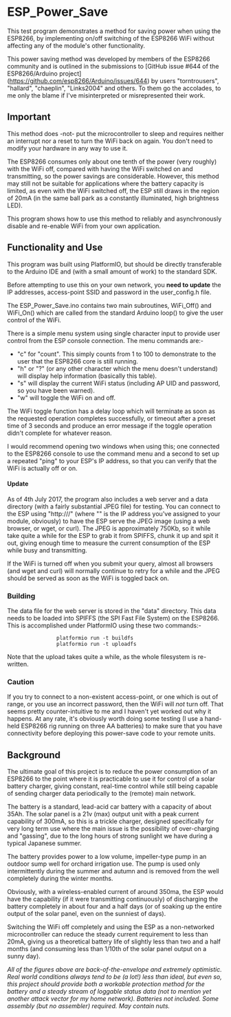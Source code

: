 

# ESP_Power_Save

   This test program demonstrates a method for saving power when using
   the ESP8266, by implementing on/off switching of the ESP8266 WiFi
   without affecting any of the module's other functionality.

   This power saving method was developed by members of the ESP8266 community
   and is outlined in the submissions to 
   [GitHub issue #644 of the ESP8266/Arduino project] (https://github.com/esp8266/Arduino/issues/644)
   by users "torntrousers", "hallard", "chaeplin", "Links2004" and others.
   To them go the accolades, to me only the blame if I've misinterpreted
   or misrepresented their work.


## Important

   This method does -not- put the microcontroller to sleep and requires
   neither an interrupt nor a reset to turn the WiFi back on again.
   You don't need to modify your hardware in any way to use it.

   The ESP8266 consumes only about one tenth of the power (very roughly)
   with the WiFi off, compared with having the WiFi switched on and
   transmitting, so the power savings are considerable.  However, this
   method may still not be suitable for applications where the battery
   capacity is limited, as even with the WiFi switched off, the ESP still
   draws in the region of 20mA (in the same ball park as a constantly
   illuminated, high brightness LED).

   This program shows how to use this method to reliably and asynchronously
   disable and re-enable WiFi from your own application.


## Functionality and Use

   This program was built using PlatformIO, but should be directly transferable
   to the Arduino IDE and (with a small amount of work) to the standard SDK.

   Before attempting to use this on your own network, you **need to update**
   the IP addresses, access-point SSID and password in the user\_config.h
   file.

   The ESP\_Power\_Save.ino contains two main subroutines, WiFi\_Off() and 
   WiFi\_On() which are called from the standard Arduino loop() to give the
   user control of the WiFi.

   There is a simple menu system using single character input to provide
   user control from the ESP console connection.  The menu commands are:-

   + "c" for "count".  This simply counts from 1 to 100 to demonstrate to
     the user that the ESP8266 core is still running.
   + "h" or "?" (or any other character which the menu doesn't understand) 
     will display help information (basically this table).
   + "s" will display the current WiFi status (including AP UID and password, 
     so you have been warned).
   + "w" will toggle the WiFi on and off.

   The WiFi toggle function has a delay loop which will terminate as soon as
   the requested operation completes successfully, or timeout after a preset
   time of 3 seconds and produce an error message if the toggle operation
   didn't complete for whatever reason.

   I would recommend opening two windows when using this; one connected to
   the ESP8266 console to use the command menu and a second to set up a
   repeated "ping" to your ESP's IP address, so that you can verify that
   the WiFi is actually off or on.

#### Update

   As of 4th July 2017, the program also includes a web server and a
   data directory (with a fairly substantial JPEG file) for testing.
   You can connect to the ESP using "http://<IP ADDRESS>/" (where
   "<IP ADDRESS>" is the IP address you've assigned to your module,
   obviously) to have the ESP serve the JPEG image (using a web
   browser, or wget, or curl).  The JPEG is approximately 750Kb, so
   it while take quite a while for the ESP to grab it from SPIFFS,
   chunk it up and spit it out, giving enough time to measure the
   current consumption of the ESP while busy and transmitting.

   If the WiFi is turned off when you submit your query, almost all
   browsers (and wget and curl) will normally continue to retry for
   a while and the JPEG should be served as soon as the WiFi is
   toggled back on.


### Building

   The data file for the web server is stored in the "data" directory.
   This data needs to be loaded into SPIFFS (the SPI Fast File System)
   on the ESP8266.  This is accomplished under PlatformIO using these
   two commands:-

                    platformio run -t buildfs
                    platformio run -t uploadfs

   Note that the upload takes quite a while, as the whole filesystem
   is re-written.
 
### Caution

   If you try to connect to a non-existent access-point, or one which is
   out of range, or you use an incorrect password, then the WiFi will
   *not* turn off.  That seems pretty counter-intuitive to me and I
   haven't yet worked out why it happens.  At any rate, it's obviously
   worth doing some testing (I use a hand-held ESP8266 rig running on
   three AA batteries) to make sure that you have connectivity before
   deploying this power-save code to your remote units.


## Background

   The ultimate goal of this project is to reduce the power consumption
   of an ESP8266 to the point where it is practicable to use it for
   control of a solar battery charger, giving constant, real-time control
   while still being capable of sending charger data periodically to the
   (remote) main network.

   The battery is a standard, lead-acid car battery with a capacity
   of about 35Ah.  The solar panel is a 21v (max) output unit with
   a peak current capability of 300mA, so this is a trickle charger,
   designed specifically for very long term use where the main issue is
   the possibility of over-charging and "gassing", due to the long hours
   of strong sunlight we have during a typical Japanese summer.

   The battery provides power to a low volume, impeller-type pump in an
   outdoor sump well for orchard irrigation use.  The pump is used only
   intermittently during the summer and autumn and is removed from the
   well completely during the winter months.

   Obviously, with a wireless-enabled current of around 350ma, the ESP
   would have the capability (if it were transmitting continuously)
   of discharging the battery completely in about four and a half days 
   (or of soaking up the entire output of the solar panel, even on the 
   sunniest of days).

   Switching the WiFi off completely and using the ESP as a non-networked
   microcontroller can reduce the steady current requirement to less than
   20mA, giving us a theoretical battery life of slightly less than two
   and a half months (and consuming less than 1/10th of the solar panel
   output on a sunny day).

   *All of the figures above are back-of-the-envelope and extremely
   optimistic.  Real world conditions always tend to be (a lot!) less
   than ideal, but even so, this project should provide both a workable
   protection method for the battery and a steady stream of loggable
   status data (not to mention yet another attack vector for my home
   network).  Batteries not included.  Some assembly (but no assembler)
   required.  May contain nuts.*


